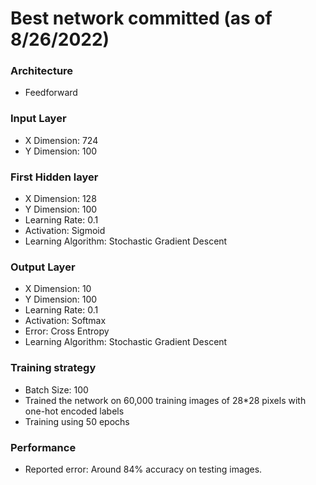 # Best network committed (as of 8/26/2022)
### Architecture
   - Feedforward
   
### Input Layer
   - X Dimension: 724
   - Y Dimension: 100
   
### First Hidden layer
   - X Dimension: 128
   - Y Dimension: 100
   - Learning Rate: 0.1
   - Activation: Sigmoid
   - Learning Algorithm: Stochastic Gradient Descent
   
### Output Layer
   - X Dimension: 10
   - Y Dimension: 100
   - Learning Rate: 0.1
   - Activation: Softmax
   - Error: Cross Entropy
   - Learning Algorithm: Stochastic Gradient Descent

### Training strategy
   - Batch Size: 100
   - Trained the network on 60,000 training images of 28*28 pixels with one-hot encoded labels
   - Training using 50 epochs
 
### Performance
   - Reported error: Around 84% accuracy on testing images.
